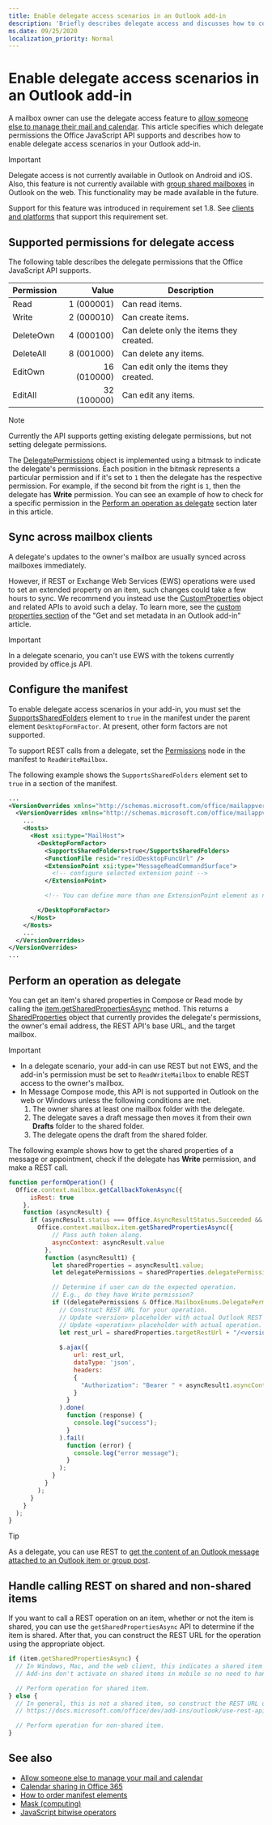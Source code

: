 ```yaml
---
title: Enable delegate access scenarios in an Outlook add-in
description: 'Briefly describes delegate access and discusses how to configure add-in support.'
ms.date: 09/25/2020
localization_priority: Normal
---
```


# Enable delegate access scenarios in an Outlook add-in

A mailbox owner can use the delegate access feature to [allow someone else to manage their mail and calendar](https://support.office.com/article/allow-someone-else-to-manage-your-mail-and-calendar-41c40c04-3bd1-4d22-963a-28eafec25926). This article specifies which delegate permissions the Office JavaScript API supports and describes how to enable delegate access scenarios in your Outlook add-in.

> [!IMPORTANT]
> Delegate access is not currently available in Outlook on Android and iOS. Also, this feature is not currently available with [group shared mailboxes](/microsoft-365/admin/create-groups/compare-groups?view=o365-worldwide&preserve-view=true#shared-mailboxes) in Outlook on the web. This functionality may be made available in the future.
>
> Support for this feature was introduced in requirement set 1.8. See [clients and platforms](../reference/requirement-sets/outlook-api-requirement-sets.md#requirement-sets-supported-by-exchange-servers-and-outlook-clients) that support this requirement set.

## Supported permissions for delegate access

The following table describes the delegate permissions that the Office JavaScript API supports.

|Permission|Value|Description|
|---|---:|---|
|Read|1 (000001)|Can read items.|
|Write|2 (000010)|Can create items.|
|DeleteOwn|4 (000100)|Can delete only the items they created.|
|DeleteAll|8 (001000)|Can delete any items.|
|EditOwn|16 (010000)|Can edit only the items they created.|
|EditAll|32 (100000)|Can edit any items.|

> [!NOTE]
> Currently the API supports getting existing delegate permissions, but not setting delegate permissions.

The [DelegatePermissions](/javascript/api/outlook/office.mailboxenums.delegatepermissions) object is implemented using a bitmask to indicate the delegate's permissions. Each position in the bitmask represents a particular permission and if it's set to `1` then the delegate has the respective permission. For example, if the second bit from the right is `1`, then the delegate has **Write** permission. You can see an example of how to check for a specific permission in the [Perform an operation as delegate](#perform-an-operation-as-delegate) section later in this article.

## Sync across mailbox clients

A delegate's updates to the owner's mailbox are usually synced across mailboxes immediately.

However, if REST or Exchange Web Services (EWS) operations were used to set an extended property on an item, such changes could take a few hours to sync. We recommend you instead use the [CustomProperties](/javascript/api/outlook/office.customproperties) object and related APIs to avoid such a delay. To learn more, see the [custom properties section](metadata-for-an-outlook-add-in.md#custom-data-per-item-in-a-mailbox-custom-properties) of the "Get and set metadata in an Outlook add-in" article.

> [!IMPORTANT]
> In a delegate scenario, you can't use EWS with the tokens currently provided by office.js API.

## Configure the manifest

To enable delegate access scenarios in your add-in, you must set the [SupportsSharedFolders](../reference/manifest/supportssharedfolders.md) element to `true` in the manifest under the parent element `DesktopFormFactor`. At present, other form factors are not supported.

To support REST calls from a delegate, set the [Permissions](../reference/manifest/permissions.md) node in the manifest to `ReadWriteMailbox`.

The following example shows the `SupportsSharedFolders` element set to `true` in a section of the manifest.

```XML
...
<VersionOverrides xmlns="http://schemas.microsoft.com/office/mailappversionoverrides" xsi:type="VersionOverridesV1_0">
  <VersionOverrides xmlns="http://schemas.microsoft.com/office/mailappversionoverrides/1.1" xsi:type="VersionOverridesV1_1">
    ...
    <Hosts>
      <Host xsi:type="MailHost">
        <DesktopFormFactor>
          <SupportsSharedFolders>true</SupportsSharedFolders>
          <FunctionFile resid="residDesktopFuncUrl" />
          <ExtensionPoint xsi:type="MessageReadCommandSurface">
            <!-- configure selected extension point -->
          </ExtensionPoint>

          <!-- You can define more than one ExtensionPoint element as needed -->

        </DesktopFormFactor>
      </Host>
    </Hosts>
    ...
  </VersionOverrides>
</VersionOverrides>
...
```

## Perform an operation as delegate

You can get an item's shared properties in Compose or Read mode by calling the [item.getSharedPropertiesAsync](../reference/objectmodel/preview-requirement-set/office.context.mailbox.item.md#methods) method. This returns a [SharedProperties](/javascript/api/outlook/office.sharedproperties) object that currently provides the delegate's permissions, the owner's email address, the REST API's base URL, and the target mailbox.

> [!IMPORTANT]
> - In a delegate scenario, your add-in can use REST but not EWS, and the add-in's permission must be set to `ReadWriteMailbox` to enable REST access to the owner's mailbox.
> - In Message Compose mode, this API is not supported in Outlook on the web or Windows unless the following conditions are met.
>    1. The owner shares at least one mailbox folder with the delegate.
>    2. The delegate saves a draft message then moves it from their own **Drafts** folder to the shared folder.
>    3. The delegate opens the draft from the shared folder.

The following example shows how to get the shared properties of a message or appointment, check if the delegate has **Write** permission, and make a REST call.

```js
function performOperation() {
  Office.context.mailbox.getCallbackTokenAsync({
      isRest: true
    },
    function (asyncResult) {
      if (asyncResult.status === Office.AsyncResultStatus.Succeeded && asyncResult.value !== "") {
        Office.context.mailbox.item.getSharedPropertiesAsync({
            // Pass auth token along.
            asyncContext: asyncResult.value
          },
          function (asyncResult1) {
            let sharedProperties = asyncResult1.value;
            let delegatePermissions = sharedProperties.delegatePermissions;

            // Determine if user can do the expected operation.
            // E.g., do they have Write permission?
            if ((delegatePermissions & Office.MailboxEnums.DelegatePermissions.Write) != 0) {
              // Construct REST URL for your operation.
              // Update <version> placeholder with actual Outlook REST API version e.g. "v2.0".
              // Update <operation> placeholder with actual operation.
              let rest_url = sharedProperties.targetRestUrl + "/<version>/users/" + sharedProperties.targetMailbox + "/<operation>";
  
              $.ajax({
                  url: rest_url,
                  dataType: 'json',
                  headers:
                  {
                    "Authorization": "Bearer " + asyncResult1.asyncContext
                  }
                }
              ).done(
                function (response) {
                  console.log("success");
                }
              ).fail(
                function (error) {
                  console.log("error message");
                }
              );
            }
          }
        );
      }
    }
  );
}
```

> [!TIP]
> As a delegate, you can use REST to [get the content of an Outlook message attached to an Outlook item or group post](/graph/outlook-get-mime-message#get-mime-content-of-an-outlook-message-attached-to-an-outlook-item-or-group-post).

## Handle calling REST on shared and non-shared items

If you want to call a REST operation on an item, whether or not the item is shared, you can use the `getSharedPropertiesAsync` API to determine if the item is shared. After that, you can construct the REST URL for the operation using the appropriate object.

```js
if (item.getSharedPropertiesAsync) {
  // In Windows, Mac, and the web client, this indicates a shared item so use SharedProperties properties to construct the REST URL.
  // Add-ins don't activate on shared items in mobile so no need to handle.

  // Perform operation for shared item.
} else {
  // In general, this is not a shared item, so construct the REST URL using info from the Call REST APIs article:
  // https://docs.microsoft.com/office/dev/add-ins/outlook/use-rest-api

  // Perform operation for non-shared item.
}
```

## See also

- [Allow someone else to manage your mail and calendar](https://support.office.com/article/allow-someone-else-to-manage-your-mail-and-calendar-41c40c04-3bd1-4d22-963a-28eafec25926)
- [Calendar sharing in Office 365](https://support.office.com/article/calendar-sharing-in-office-365-b576ecc3-0945-4d75-85f1-5efafb8a37b4)
- [How to order manifest elements](../develop/manifest-element-ordering.md)
- [Mask (computing)](https://en.wikipedia.org/wiki/Mask_(computing))
- [JavaScript bitwise operators](https://www.w3schools.com/js/js_bitwise.asp)